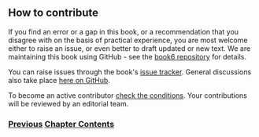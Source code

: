 ## How to contribute

If you find an error or a gap in this book, or a recommendation
that you disagree with on the basis of practical experience, you
are most welcome either to raise an issue, or even better to
draft updated or new text. We are maintaining this book using
GitHub - see the [book6 repository](https://github.com/becarpenter/book6)
for details.

You can raise issues through
the book's [issue tracker](https://github.com/becarpenter/book6/issues).
General discussions also take place [here on GitHub](https://github.com/becarpenter/book6/discussions).

To become an active contributor
[check the conditions](https://github.com/becarpenter/book6/blob/main/CONTRIBUTING.md).
Your contributions will be reviewed by an editorial team.

### [<ins>Previous</ins>](How%20to%20keep%20up%20to%20date.md) [<ins>Chapter Contents</ins>](1.%20Introduction%20and%20Foreword.md)
